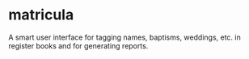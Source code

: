 # matricula
A smart user interface for tagging names, baptisms, weddings, etc. in register books and for generating reports.
